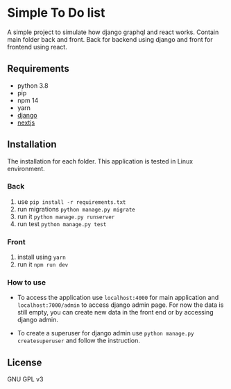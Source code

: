 # Simple To Do list 
A simple project to simulate how django graphql and react works. 
Contain main folder back and front. Back for backend using django and front for frontend using react.

## Requirements 
- python 3.8
- pip
- npm 14
- yarn
- [django](https://docs.djangoproject.com/en/3.2/)
- [nextjs](https://nextjs.org/docs/getting-started)

## Installation
The installation for each folder. This application is tested in Linux environment.

### Back
1. use `pip install -r requirements.txt`
2. run migrations `python manage.py migrate`
3. run it `python manage.py runserver`
4. run test `python manage.py test`

### Front
1. install using `yarn`
2. run it `npm run dev`

### How to use
- To access the application use `localhost:4000` for main application and `localhost:7000/admin` to access django admin page. For now the data is still empty, you can create new data in the front end or by accessing django admin.

- To create a superuser for django admin use `python manage.py createsuperuser` and follow the instruction.

## License
GNU GPL v3
